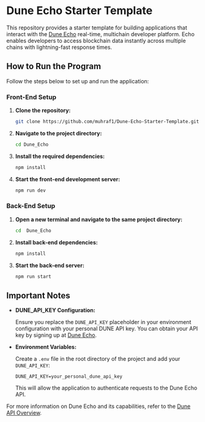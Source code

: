 # Dune Echo Starter Template

This repository provides a starter template for building applications that interact with the [Dune Echo](https://dune.com/echo) real-time, multichain developer platform. Echo enables developers to access blockchain data instantly across multiple chains with lightning-fast response times.

## How to Run the Program

Follow the steps below to set up and run the application:

### Front-End Setup

1. **Clone the repository:**

   ```bash
   git clone https://github.com/muhraf1/Dune-Echo-Starter-Template.git
   ```

2. **Navigate to the project directory:**

   ```bash
   cd Dune_Echo
   ```

3. **Install the required dependencies:**

   ```bash
   npm install
   ```

4. **Start the front-end development server:**

   ```bash
   npm run dev
   ```

### Back-End Setup

1. **Open a new terminal and navigate to the same project directory:**

   ```bash
   cd  Dune_Echo
   ```

2. **Install back-end dependencies:**

   ```bash
   npm install
   ```

3. **Start the back-end server:**

   ```bash
   npm run start
   ```

## Important Notes

- **DUNE_API_KEY Configuration:**

  Ensure you replace the `DUNE_API_KEY` placeholder in your environment configuration with your personal DUNE API key. You can obtain your API key by signing up at [Dune Echo](https://dune.com/echo).

- **Environment Variables:**

  Create a `.env` file in the root directory of the project and add your `DUNE_API_KEY`:

  ```env
  DUNE_API_KEY=your_personal_dune_api_key
  ```

  This will allow the application to authenticate requests to the Dune Echo API.

For more information on Dune Echo and its capabilities, refer to the [Dune API Overview](https://docs.dune.com/echo/overview). 
